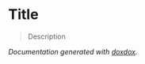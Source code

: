 # Title 

> Description


*Documentation generated with [doxdox](https://github.com/neogeek/doxdox).*
